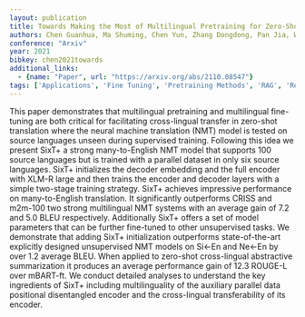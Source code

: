 ```yaml
---
layout: publication
title: Towards Making the Most of Multilingual Pretraining for Zero-Shot Neural Machine Translation
authors: Chen Guanhua, Ma Shuming, Chen Yun, Zhang Dongdong, Pan Jia, Wang Wenping, Wei Furu
conference: "Arxiv"
year: 2021
bibkey: chen2021towards
additional_links:
  - {name: "Paper", url: "https://arxiv.org/abs/2110.08547"}
tags: ['Applications', 'Fine Tuning', 'Pretraining Methods', 'RAG', 'Reinforcement Learning', 'Training Techniques']
---
```

This paper demonstrates that multilingual pretraining and multilingual fine-tuning are both critical for facilitating cross-lingual transfer in zero-shot translation where the neural machine translation (NMT) model is tested on source languages unseen during supervised training. Following this idea we present SixT+ a strong many-to-English NMT model that supports 100 source languages but is trained with a parallel dataset in only six source languages. SixT+ initializes the decoder embedding and the full encoder with XLM-R large and then trains the encoder and decoder layers with a simple two-stage training strategy. SixT+ achieves impressive performance on many-to-English translation. It significantly outperforms CRISS and m2m-100 two strong multilingual NMT systems with an average gain of 7.2 and 5.0 BLEU respectively. Additionally SixT+ offers a set of model parameters that can be further fine-tuned to other unsupervised tasks. We demonstrate that adding SixT+ initialization outperforms state-of-the-art explicitly designed unsupervised NMT models on Si<-En and Ne<-En by over 1.2 average BLEU. When applied to zero-shot cross-lingual abstractive summarization it produces an average performance gain of 12.3 ROUGE-L over mBART-ft. We conduct detailed analyses to understand the key ingredients of SixT+ including multilinguality of the auxiliary parallel data positional disentangled encoder and the cross-lingual transferability of its encoder.
